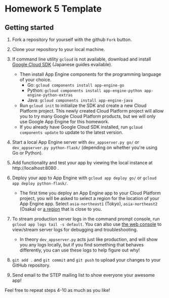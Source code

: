 # Homework 5 Template

## Getting started

1.  Fork a repository for yourself with the github `Fork` button.

1.  Clone your repository to your local machine.

1.  If command line utility `gcloud` is not available, download and install
    [Google Cloud SDK](https://cloud.google.com/sdk/docs/quickstarts) (Japanese
    guides evailable).

    -   Then install App Engine components for the programming language of your
        choice.
        -   Go: `gcloud components install app-engine-go`
        -   Python: `gcloud components install app-engine-python
            app-engine-python-extras`
        -   Java: `gcloud components install app-engine-java`
    -   Run `gcloud init` to initialize the SDK and create a new Cloud Platform
        project. This newly created Cloud Platform project will allow you to try
        many Google Cloud Platform products, but we will only use Google App
        Engine for this homework.
    -   If you already have Google Cloud SDK installed, run `gcloud components
        update` to update to the latest version.

1.  Start a local App Engine server with `dev_appserver.py go/` or
    `dev_appserver.py python-flask/` (depending on whether you're using Go or
    Python).

1.  Add functionality and test your app by viewing the local instance at
    http://localhost:8080 .

1.  Deploy your app to App Engine with `gcloud app deploy go/` or `gcloud app
    deploy python-flask/`.

    -   The first time you deploy an App Engine app to your Cloud Platform
        project, you will be asked to select a region for the location of your
        App Engine app. Select `asia-northeast1` (Tokyo), `asia-northeast2`
        (Osaka) or
        [a region](https://cloud.google.com/compute/docs/regions-zones/) that is
        close to you.

1.  To stream production server logs in the command prompt console, run `gcloud
    app logs tail -s default`. You can also use
    [the web console](https://console.cloud.google.com/logs/viewer) to
    view/stream server logs for debugging and troubleshooting.
    
    - In theory `dev_appserver.py` acts just like production, and will show you
      any logs locally, but if you find something that behaves differently, you
      can use these logs to help figure out why!

1.  `git add .` and `git commit` and `git push` to upload your changes to your
    GitHub repository.

1.  Send email to the STEP mailing list to show everyone your awesome app!

Feel free to repeat steps 4-10 as much as you like!
